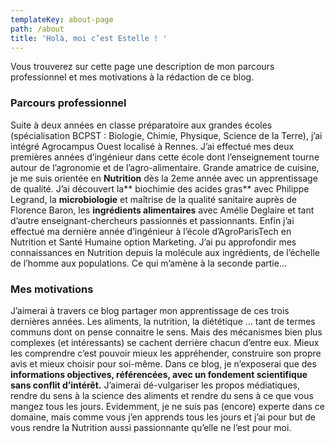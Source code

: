 ```yaml
---
templateKey: about-page
path: /about
title: 'Holà, moi c’est Estelle ! '
---
```

Vous trouverez sur cette page une description de mon parcours professionnel et mes motivations à la rédaction de ce blog. 

### Parcours professionnel

Suite à deux années en classe préparatoire aux grandes écoles (spécialisation BCPST : Biologie, Chimie, Physique, Science de la Terre), j’ai intégré Agrocampus Ouest localisé à Rennes. J’ai effectué mes deux premières années d’ingénieur dans cette école dont l’enseignement tourne autour de l’agronomie et de l’agro-alimentaire. Grande amatrice de cuisine, je me suis orientée en **Nutrition** dès la 2eme année avec un apprentissage de qualité. J’ai découvert la** biochimie des acides gras** avec Philippe Legrand, la **microbiologie** et maîtrise de la qualité sanitaire auprès de Florence Baron, les **ingrédients alimentaires** avec Amélie Deglaire et tant d’autre enseignant-chercheurs passionnés et passionnants. Enfin j’ai effectué ma dernière année d’ingénieur à l’école d’AgroParisTech en Nutrition et Santé Humaine option Marketing. J’ai pu approfondir mes connaissances en Nutrition depuis la molécule aux ingrédients, de l’échelle de l’homme aux populations. Ce qui m’amène à la seconde partie…

### Mes motivations

J’aimerai à travers ce blog partager mon apprentissage de ces trois dernières années. Les aliments, la nutrition, la diététique … tant de termes communs dont on pense connaitre le sens. Mais des mécanismes bien plus complexes (et intéressants) se cachent derrière chacun d’entre eux. Mieux les comprendre c’est pouvoir mieux les appréhender, construire son propre avis et mieux choisir pour soi-même. Dans ce blog, je n’exposerai que des **informations objectives, référencées, avec un fondement scientifique sans conflit d’intérêt.** J’aimerai dé-vulgariser les propos médiatiques, rendre du sens à la science des aliments et rendre du sens à ce que vous mangez tous les jours. Evidemment, je ne suis pas (encore) experte dans ce domaine, mais comme vous j’en apprends tous les jours et j’ai pour but de vous rendre la Nutrition aussi passionnante qu’elle ne l’est pour moi.
